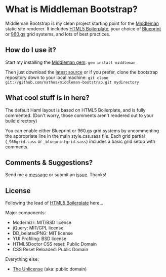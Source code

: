 What is Middleman Bootstrap?
============================

Middleman Bootstrap is my clean project starting point for the [Middleman](http://middlemanapp.com/) static site renderer. It includes [HTML5 Boilerplate](http://html5boilerplate.com/), your choice of [Blueprint](http://www.blueprintcss.org/tests/parts/grid.html) or [960.gs](http://960.gs/) grid systems, and lots of best practices.


How do I use it?
----------------

Start my installing the [Middleman gem](http://rubygems.org/gems/middleman):
```gem install middleman```

Then just download the [latest source](https://github.com/nathos/middleman-bootstrap/archives/master) or if you prefer, clone the bootstrap repository down to your local machine:
```git clone git://github.com/nathos/middleman-bootstrap.git mydirectory```


What cool stuff is in here?
---------------------------

The default Haml layout is based on HTML5 Boilerplate, and is fully commented. (Don't worry, those comments aren't rendered out to your build directory)

You can enable either Blueprint or 960.gs grid systems by uncommenting the appropriate line in the main style.css.sass file. Each grid partial (```_960grid.sass``` or ```_blueprintgrid.sass```) includes a basic grid setup with comments.


Comments & Suggestions?
-----------------------

Send me a [message](https://github.com/nathos) or submit an [issue](https://github.com/nathos/middleman-bootstrap/issues). Thanks!


License
-------

Following the lead of [HTML5 Boilerplate](http://html5boilerplate.com/) here...

Major components:

* Modernizr: MIT/BSD license
* jQuery: MIT/GPL license
* DD_belatedPNG: MIT license
* YUI Profiling: BSD license
* HTML5Doctor CSS reset: Public Domain
* CSS Reset Reloaded: Public Domain

Everything else:

* [The Unlicense](http://unlicense.org/) (aka: public domain)